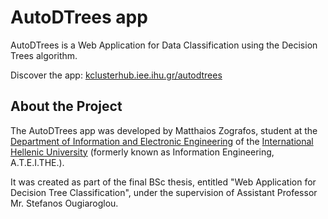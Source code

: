 # AutoDTrees app

AutoDTrees is a Web Application for Data Classification using the Decision Trees algorithm.

Discover the app: [kclusterhub.iee.ihu.gr/autodtrees](https://kclusterhub.iee.ihu.gr/autodtrees/)

## About the Project

The AutoDTrees app was developed by Matthaios Zografos, student at the [Department of Information and Electronic Engineering](https://www.iee.ihu.gr/en/) of the [International Hellenic University](https://www.ihu.gr/en/enhome) (formerly known as Information Engineering, A.T.E.I.THE.).

It was created as part of the final BSc thesis, entitled "Web Application for Decision Tree Classification", under the supervision of Assistant Professor Mr. Stefanos Ougiaroglou.